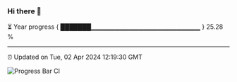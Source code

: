 ### Hi there 👋

⏳ Year progress { ███████▁▁▁▁▁▁▁▁▁▁▁▁▁▁▁▁▁▁▁▁▁▁▁ } 25.28 %

---

⏰ Updated on Tue, 02 Apr 2024 12:19:30 GMT

![Progress Bar CI](https://github.com/liununu/liununu/workflows/Progress%20Bar%20CI/badge.svg)
